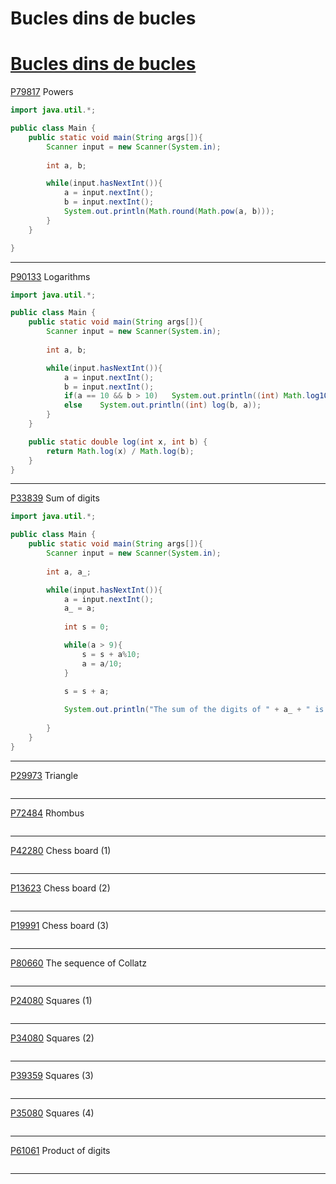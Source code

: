 # Bucles dins de bucles

# **[Bucles dins de bucles](https://jutge.org/problems#)**

[P79817](https://jutge.org/problems/P79817_en) Powers

```java
import java.util.*;

public class Main {
    public static void main(String args[]){
        Scanner input = new Scanner(System.in);
        
        int a, b;

        while(input.hasNextInt()){
            a = input.nextInt();
            b = input.nextInt();
            System.out.println(Math.round(Math.pow(a, b)));
        }
    }  

}
```

---

[P90133](https://jutge.org/problems/P90133_en) Logarithms

```java
import java.util.*;

public class Main {
    public static void main(String args[]){
        Scanner input = new Scanner(System.in);
        
        int a, b;

        while(input.hasNextInt()){
            a = input.nextInt();
            b = input.nextInt();
            if(a == 10 && b > 10)   System.out.println((int) Math.log10(b));
            else    System.out.println((int) log(b, a));
        }
    }  

    public static double log(int x, int b) {
        return Math.log(x) / Math.log(b);
    }
}
```

---

[P33839](https://jutge.org/problems/P33839_en) Sum of digits

```java
import java.util.*;

public class Main {
    public static void main(String args[]){
        Scanner input = new Scanner(System.in);
        
        int a, a_;

        while(input.hasNextInt()){
            a = input.nextInt();
            a_ = a;
            
            int s = 0;

            while(a > 9){
                s = s + a%10;
                a = a/10;
            }
            
            s = s + a;

            System.out.println("The sum of the digits of " + a_ + " is " + s + ".");
            
        }
    }  
}
```

---

[P29973](https://jutge.org/problems/P29973_en) Triangle

```java

```

---

[P72484](https://jutge.org/problems/P72484_en) Rhombus

```java

```

---

[P42280](https://jutge.org/problems/P42280_en) Chess board (1)

```java

```

---

[P13623](https://jutge.org/problems/P13623_en) Chess board (2)

```java

```

---

[P19991](https://jutge.org/problems/P19991_en) Chess board (3)

```java

```

---

[P80660](https://jutge.org/problems/P80660_en) The sequence of Collatz

```java

```

---

[P24080](https://jutge.org/problems/P24080_en) Squares (1)

```java

```

---

[P34080](https://jutge.org/problems/P34080_en) Squares (2)

```java

```

---

[P39359](https://jutge.org/problems/P39359_en) Squares (3)

```java

```

---

[P35080](https://jutge.org/problems/P35080_en) Squares (4)

```java

```

---

[P61061](https://jutge.org/problems/P61061_en) Product of digits

```java

```

---
